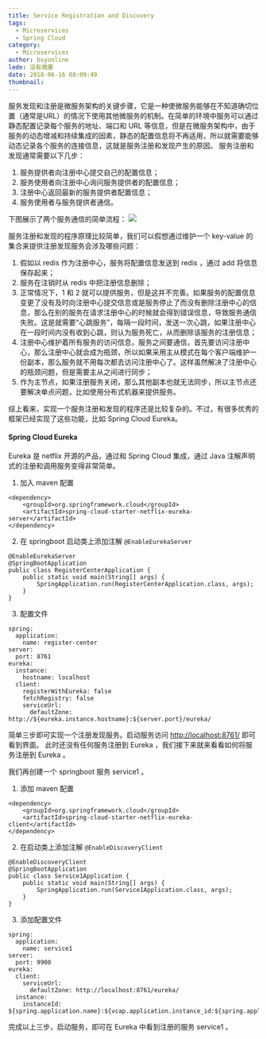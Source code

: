 ```yaml
---
title: Service Registration and Discovery
tags:
  - Microservices
  - Spring Cloud
category:
  - Microservices
author: bsyonline
lede: 没有摘要
date: 2018-06-16 08:09:49
thumbnail:
---
```


服务发现和注册是微服务架构的关键步骤，它是一种使微服务能够在不知道确切位置（通常是URL）的情况下使用其他微服务的机制。在简单的环境中服务可以通过静态配置记录每个服务的地址、端口和 URL 等信息，但是在微服务架构中，由于服务的动态增减和持续集成的因素，静态的配置信息将不再适用，所以就需要能够动态记录各个服务的连接信息，这就是服务注册和发现产生的原因。
服务注册和发现通常需要以下几步：
1. 服务提供者向注册中心提交自己的配置信息；
2. 服务使用者向注册中心询问服务提供者的配置信息；
3. 注册中心返回最新的服务提供者配置信息；
4. 服务使用者与服务提供者通信。

下图展示了两个服务通信的简单流程：
![](https://vaadin.com/documents/226808/13548263/client-side-load-balancer-flow.png/df1c6235-311e-4715-a232-4ecfca470b95?t=1512740698000)

服务注册和发现的程序原理比较简单，我们可以假想通过维护一个 key-value 的集合来提供注册发现服务会涉及哪些问题：
1. 假如以 redis 作为注册中心，服务将配置信息发送到 redis ，通过 add 将信息保存起来；
2. 服务在注销时从 redis 中把注册信息删除；
3. 正常情况下，1 和 2 就可以提供服务，但是这并不完善。如果服务的配置信息变更了没有及时向注册中心提交信息或是服务停止了而没有删除注册中心的信息，那么在别的服务在请求注册中心的时候就会得到错误信息，导致服务通信失败。这是就需要“心跳服务”，每隔一段时间，发送一次心跳，如果注册中心在一段时间内没有收到心跳，则认为服务死亡，从而删除该服务的注册信息；
4. 注册中心维护着所有服务的访问信息，服务之间要通信，首先要访问注册中心，那么注册中心就会成为瓶颈，所以如果采用主从模式在每个客户端维护一份副本，那么服务就不用每次都去访问注册中心了。这样虽然解决了注册中心的瓶颈问题，但是需要主从之间进行同步；
5. 作为主节点，如果注册服务关闭，那么其他副本也就无法同步，所以主节点还要解决单点问题，比如使用分布式机器来提供服务。

综上看来，实现一个服务注册和发现的程序还是比较复杂的。不过，有很多优秀的框架已经实现了这些功能，比如 Spring Cloud Eureka。
#### **Spring Cloud Eureka**
Eureka 是 netflix 开源的产品，通过和 Spring Cloud 集成，通过 Java 注解声明式的注册和调用服务变得非常简单。
1. 加入 maven 配置
```
<dependency>
	<groupId>org.springframework.cloud</groupId>
	<artifactId>spring-cloud-starter-netflix-eureka-server</artifactId>
</dependency>
```
2. 在 springboot 启动类上添加注解 ```@EnableEurekaServer```
```
@EnableEurekaServer
@SpringBootApplication
public class RegisterCenterApplication {
	public static void main(String[] args) {
		SpringApplication.run(RegisterCenterApplication.class, args);
	}
}
```
3. 配置文件
```
spring:
  application:
    name: register-center
server:
  port: 8761
eureka:
  instance:
    hostname: localhost
  client:
    registerWithEureka: false
    fetchRegistry: false
    serviceUrl:
      defaultZone: http://${eureka.instance.hostname}:${server.port}/eureka/
```
简单三步即可实现一个注册发现服务。启动服务访问 [http://localhost:8761/](http://localhost:8761/) 即可看到界面。
此时还没有任何服务注册到 Eureka ，我们接下来就来看看如何将服务注册到 Eureka 。

我们再创建一个 springboot 服务 service1 。
1. 添加 maven 配置
```
<dependency>
    <groupId>org.springframework.cloud</groupId>
    <artifactId>spring-cloud-starter-netflix-eureka-client</artifactId>
</dependency>
```
2. 在启动类上添加注解 ```@EnableDiscoveryClient```
```
@EnableDiscoveryClient
@SpringBootApplication
public class Service1Application {
    public static void main(String[] args) {
        SpringApplication.run(Service1Application.class, args);
    }
}
```
3. 添加配置文件
```
spring:
  application:
    name: service1
server:
  port: 9900
eureka:
  client:
    serviceUrl:
      defaultZone: http://localhost:8761/eureka/
  instance:
    instanceId: ${spring.application.name}:${vcap.application.instance_id:${spring.application.instance_id:${random.value}}}
```
完成以上三步，启动服务，即可在 Eureka 中看到注册的服务 service1 。